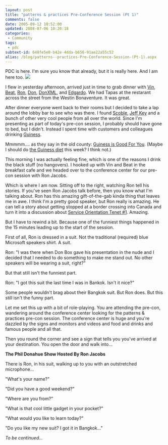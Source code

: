 ```yaml
---
layout: post
title: "patterns & practices Pre-Conference Session (Pt 1)"
comments: false
date: 2005-09-12 10:52:00
updated: 2008-07-06 10:20:18
categories:
 - Community
tags:
 - pdc
subtext-id: 648fe5e0-b42e-4dda-b656-91ae22a55c52
alias: /blog/patterns--practices-Pre-Conference-Session-(Pt-1).aspx
---
```



PDC is here. I'm sure you know that already, but it is really here. And I am here too. ![](/Files/smile1.gif)

I flew in yesterday afternoon, arrived just in time to grab dinner with [Vin](http://www.thearchitectexchange.com/asehmi/), [Beat](http://blogs.msdn.com/beatsch/), [Ron](http://www.ronjacobs.com/), [Don](http://dev4net.com/blog/), [DonXML](http://www.donxml.com/), and [Edgardo](http://geekswithblogs.net/evega/). We had Tapas at the restarant across the street from the Westin Bonaventure. It was great. 

After dinner everyone went back to their rooms but I decided to take a lap around the lobby bar to see who was there. I found [Scoble](http://scoble.weblogs.com/), [Jeff Key](http://weblogs.asp.net/jkey/) and a bunch of other very cool people from all over the world. Since I'm presenting as part of today's pre-con session, I probably should have gone to bed, but I didn't. Instead I spent time with customers and colleagues drinking [Guiness](http://www.guinness.com/gateway/default.aspx?Lang=en-us&BrandId=SO&RefUrl=http%3a%2f%2fwww.guinness.com%2fTemplates%2fRedirectToGateway.aspx%3fNRMODE%3dPublished%26NRORIGINALURL%3d%252f%26NRNODEGUID%3d%257b7892FE09-EC41-4F5B-A336-9EAC47569C2F%257d%26NRCACHEHINT%3dGuest). 

Mmmmm.... as they say in the old county: [Guiness is Good For You](http://news.bbc.co.uk/1/hi/health/3266819.stm). (Maybe I should do [the Guiness diet](http://theguinnessdiet.blogspot.com/) this week? I think not.) 

This morning I was actually feeling fine, which is one of the reasons I drink the black stuff (no hangovers). I hooked up with Vin and Beat in the breakfast cafe and we headed over to the conference center for our pre-con session with Ron Jacobs. 

Which is where I am now. Sitting off to the right, watching Ron tell his stories. If you've seen Ron Jacobs talk before, then you know what I'm talking about. Ron has this amazing gift-of-the-gab kinda thing that leaves me in awe. I think I'm a pretty good speaker, but Ron really is amazing. He can tell a story about getting stopped at a border crossing into Canada and turn it into a discussion about [Service Orientation Tenet #1](http://msdn.microsoft.com/architecture/soa/default.aspx?pull=/library/en-us/dnbda/html/srorientwp.asp). Amazing. 

But I have to rewind a bit. Because one of the funniest things happened in the 15 minutes leading up to the start of the session. 

First of all, Ron is dressed in a suit. Not the traditional (required) blue Microsoft speakers shirt. A suit. 

Ron: "I was there when Don Box gave his presentation in the nude and I decided that I needed to do something to make me stand out. No other speakers will be wearing a suit, right?"

But that still isn't the funniest part. 

Ron: "I got this suit the last time I was in Bankok. Isn't it nice?"

Some people wouldn't brag about their Bangkok suit. But Ron does. But this still isn't the funny part. 

Let me set this up with a bit of role-playing. You are attending the pre-con, wandering around the conference center looking for the patterns & practices pre-con session. The conference center is huge and you're dazzled by the signs and monitors and videos and food and drinks and famous people and all that. 

Then you round the corner and see a sign that tells you you've arrived at your destination. You open the door and walk into... 

**The Phil Donahue Show Hosted By Ron Jacobs**

There is Ron, in his suit, walking up to you with an outstretched microphone... 

"What's your name?"

"Did you have a good weekend?"

"Where are you from?"

"What is that cool little gadget in your pocket?"

"What would you like to learn today?"

"Do you like my new suit? I got it in Bangkok..."

_To be continued..._
